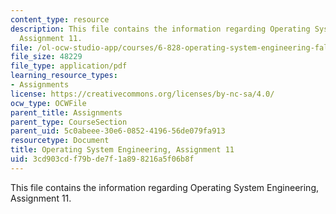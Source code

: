 ```yaml
---
content_type: resource
description: This file contains the information regarding Operating System Engineering,
  Assignment 11.
file: /ol-ocw-studio-app/courses/6-828-operating-system-engineering-fall-2012/3cd903cdf79bde7f1a898216a5f06b8f_MIT6_828F12_assignment11.pdf
file_size: 48229
file_type: application/pdf
learning_resource_types:
- Assignments
license: https://creativecommons.org/licenses/by-nc-sa/4.0/
ocw_type: OCWFile
parent_title: Assignments
parent_type: CourseSection
parent_uid: 5c0abeee-30e6-0852-4196-56de079fa913
resourcetype: Document
title: Operating System Engineering, Assignment 11
uid: 3cd903cd-f79b-de7f-1a89-8216a5f06b8f
---
```

This file contains the information regarding Operating System Engineering, Assignment 11.
